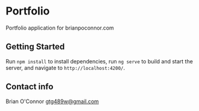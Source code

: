 # Portfolio

Portfolio application for brianpoconnor.com 

## Getting Started

Run `npm install` to install dependencies, run `ng serve` to build and start the server, and navigate to `http://localhost:4200/`.

## Contact info

Brian O'Connor
gtg489w@gmail.com
